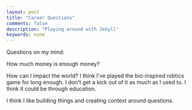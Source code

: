 ```yaml
---
layout: post
title: "Career Questions"
comments: false
description: "Playing around with Jekyll"
keywords: none 
---
```

Questions on my mind: 

How much money is enough money? 

How can I impact the world? I think I've played the bio-inspired robtics game for long enough. I don't get a kick out of it as much as I used to. I think it could be through education. 

I think I like building things and creating context around questions.